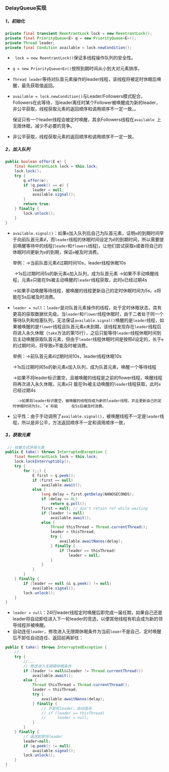 ### DelayQueue实现

##### 1，初始化

```java
private final transient ReentrantLock lock = new ReentrantLock();
private final PriorityQueue<E> q = new PriorityQueue<E>();
private Thread leader;
private final Condition available = lock.newCondition();
```



* ` lock = new ReentrantLock()`保证多线程操作队列的安全性。

* `q = new PriorityQueue<E>()`按照到期时间从小到大对元素排序。

* `Thread leader`等待对队首元素操作的leader线程，该线程将被定时休眠后唤醒，最先获取值返回。

* `available = lock.newCondition()`与Leader/Followers模式配合，Followers在此等待，当leader离任时某个Follower被唤醒成为新的leader，非公平获取，线程获取元素的返回顺序和调用顺序不一定一致。。

  保证只有一个leader线程会被定时唤醒，其余Followers线程在`available `上无限休眠，减少不必要的竞争。

* 非公平获取，线程获取元素的返回顺序和调用顺序不一定一致。



##### 2，加入队列

```java
public boolean offer(E e) {
    final ReentrantLock lock = this.lock;
    lock.lock();
    try {
        q.offer(e);
        if (q.peek() == e) {
            leader = null;
            available.signal();
        }
        return true;
    } finally {
        lock.unlock();
    }
}
```



* `available.signal()`：如果`e`加入队列后自己为队首元素，证明`e`的到期时间早于向前队首元素$\hat{e}$，而`leader`线程的休眠时间设定为$\hat{e}$的到期时间，所以需要提前唤醒等待中的线程(`leader`和`flowers`线程)，让他们尝试获取`e`或者将自己的休眠时间更新为`e`的到期，保证`e`被及时消费。

  

  举例：->当前队首元素$\hat{e}$过期时间10s，leader线程休眠10s

  ​	  ->1s后过期时间5s的新元素`e`加入队列，成为队首元素
  ​          ->如果不手动唤醒线程，元素`e`只能在9s被主动唤醒的`leader`线程获取，此时`e`已经过期4s

  ​	  ->如果手动唤醒等待线程，被唤醒的线程更新自己的定时休眠时间为5s，`e`将能在5s后被及时消费。

  

* `leader = null`：`leader`是对队首元素操作的线程，处于定时休眠状态，具有更高的获取数据优先级。当`leader`和`flower`线程休眠时，由于二者处于同一个等待队列和柱塞队列，无法保证`available.signal()`唤醒的是`leader`线程，如果被唤醒的是`flower`线程且队首元素`e`未到期，该线程发现存在`leader`线程后将进入永久休眠（`take`方法的第15行），之后只能等待`leader`线程休眠时间到后主动唤醒获取队首元素，但由于`leader`线程休眠时间是按照$\hat{e}$设定的，长于`e`的过期时间，将导致`e`不能及时被消费。

  

  举例：->前队首元素$\hat{e}$过期时间10s，leader线程休眠10s

  ​	   ->1s后过期时间5s的新元素`e`加入队列，成为队首元素，唤醒一个等待线程

  ​	   ->如果不将leader标识置空，且被唤醒的线程是之前的flower线程，唤醒线程将再次进入永久休眠，元素`e`只		能在9s被主动唤醒的`leader`线程获取，此时`e`已经过期4s

     	->如果将leader标识置空，被唤醒的线程将成为新的leader线程，并且更新自己的定时休眠时间为5s，`e`将能		在5s后被及时消费。

  

* 公平性：由于手动调用了`available.signal()`，被唤醒线程不一定是`leader`线程，所以是非公平，方法返回顺序不一定和调用顺序一致，

  

##### 3，获取元素

```java
 // 柱塞方式获得元素
public E take() throws InterruptedException {
    final ReentrantLock lock = this.lock;
    lock.lockInterruptibly();
    try {
        for (;;) {
            E first = q.peek();
            if (first == null)
                available.await();
            else {
                long delay = first.getDelay(NANOSECONDS);
                if (delay <= 0L)
                    return q.poll();
                first = null; // don't retain ref while waiting
                if (leader != null)
                    available.await();
                else {
                    Thread thisThread = Thread.currentThread();
                    leader = thisThread;
                    try {
                        available.awaitNanos(delay);
                    } finally {
                        if (leader == thisThread)
                            leader = null;
                    }
                }
            }
        }
    } finally {
        if (leader == null && q.peek() != null)
            available.signal();
        lock.unlock();
    }
}

```



* `leader = null`：24行leader线程定时唤醒后即完成一届任期，如果自己还是leader将自动卸任进入下一轮leader的竞选，以便其他线程有机会成为新的领导线程并被唤醒。
* 自动连任`leader`，修改进入无限期休眠条件为当前`leaer`不是自己、定时唤醒后不卸任自动连任、返回前再卸任：

```java
public E take() throws InterruptedException {
    //...
    try {
        //...
		// 修改进入无限期休眠条件
        if (leader != null&&leader != Thread.currentThread())
            available.await();
        else {
            Thread thisThread = Thread.currentThread();
            leader = thisThread;
            try {
                available.awaitNanos(delay);
            } finally {
                // 不卸任leader，自动连任
                // if (leader == thisThread)
                //     leader = null;
            }
        }
    } finally {
        // 返回前卸任leader
        leader=null;
        if (q.peek() != null)
            available.signal();
        lock.unlock();
    }
}
```
